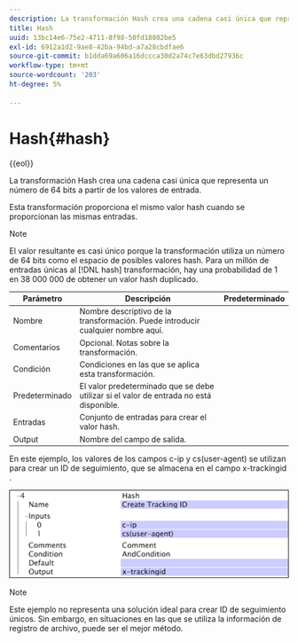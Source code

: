 ```yaml
---
description: La transformación Hash crea una cadena casi única que representa un número de 64 bits a partir de los valores de entrada.
title: Hash
uuid: 13bc14e6-75e2-4711-8f98-50fd18802be5
exl-id: 6912a1d2-9ae8-42ba-94bd-a7a28cbdfae6
source-git-commit: b1dda69a606a16dccca30d2a74c7e63dbd27936c
workflow-type: tm+mt
source-wordcount: '203'
ht-degree: 5%

---
```


# Hash{#hash}

{{eol}}

La transformación Hash crea una cadena casi única que representa un número de 64 bits a partir de los valores de entrada.

Esta transformación proporciona el mismo valor hash cuando se proporcionan las mismas entradas.

>[!NOTE]
>
>El valor resultante es casi único porque la transformación utiliza un número de 64 bits como el espacio de posibles valores hash. Para un millón de entradas únicas al [!DNL hash] transformación, hay una probabilidad de 1 en 38 000 000 de obtener un valor hash duplicado.

| Parámetro | Descripción | Predeterminado |
|---|---|---|
| Nombre | Nombre descriptivo de la transformación. Puede introducir cualquier nombre aquí. |  |
| Comentarios | Opcional. Notas sobre la transformación. |  |
| Condición | Condiciones en las que se aplica esta transformación. |  |
| Predeterminado | El valor predeterminado que se debe utilizar si el valor de entrada no está disponible. |  |
| Entradas | Conjunto de entradas para crear el valor hash. |  |
| Output | Nombre del campo de salida. |  |

En este ejemplo, los valores de los campos c-ip y cs(user-agent) se utilizan para crear un ID de seguimiento, que se almacena en el campo x-trackingid .

![](assets/cfg_TransformationType_Hash.png)

>[!NOTE]
>
>Este ejemplo no representa una solución ideal para crear ID de seguimiento únicos. Sin embargo, en situaciones en las que se utiliza la información de registro de archivo, puede ser el mejor método.
